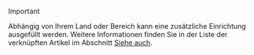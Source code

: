 > [!IMPORTANT]
> Abhängig von Ihrem Land oder Bereich kann eine zusätzliche Einrichtung ausgefüllt werden. Weitere Informationen finden Sie in der Liste der verknüpften Artikel im Abschnitt [Siehe auch](#see-also).  